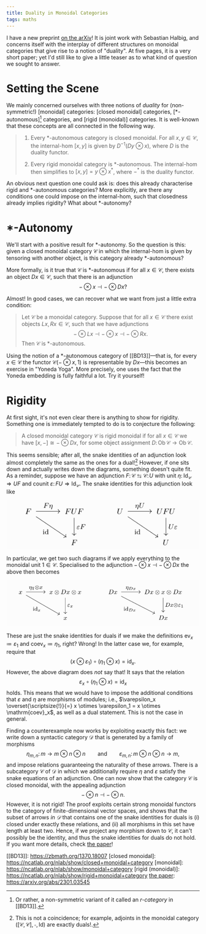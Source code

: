 ```yaml
---
title: Duality in Monoidal Categories
tags: maths
---
```


I have a new preprint [on the arXiv][the paper]!  It is joint work with
Sebastian Halbig, and concerns itself with the interplay of different
structures on monoidal categories that give rise to a notion of
"duality".  At five pages, it is a very short paper; yet I'd still like
to give a little teaser as to what kind of question we sought to answer.

[the paper]: https://arxiv.org/abs/2301.03545

<!--more-->

# Setting the Scene

We mainly concerned ourselves with three notions of *duality* for
(non-symmetric!)  [monoidal] categories: [closed monoidal] categories,
[\*-autonomous][^1] categories, and [rigid (monoidal)] categories.  It
is well-known that these concepts are all connected in the following
way.

> 1. Every \*-autonomous category is closed monoidal.
>    For all $x, y \in \mathcal{C}$, the internal-hom $[x, y]$
>    is given by $D^{-1}(Dy \otimes x)$, where $D$ is the duality
>    functor.
>
> 2. Every rigid monoidal category is \*-autonomous.  The internal-hom
>    then simplifies to $[x, y] = y \otimes x^*$, where ${-}^*$ is the
>    duality functor.

An obvious next question one could ask is: does this already
characterise rigid and \*-autonomous categories?  More explicitly, are
there any conditions one could impose on the internal-hom, such that
closedness already implies rigidity?  What about \*-autonomy?

# \*-Autonomy

We'll start with a positive result for \*-autonomy.  So the question is
this: given a closed monoidal category $\mathcal{C}$ in which the
internal-hom is given by tensoring with another object, is this category
already \*-autonomous?

More formally, is it true that $\mathcal{C}$ is \*-autonomous if
for all $x \in \mathcal{C}$, there exists an object
$Dx \in \mathcal{C}$, such that there is an adjunction
$$
  {-} \otimes x \dashv {-} \otimes Dx?
$$

Almost!  In good cases, we can recover what we want from just a little
extra condition:

> Let $\mathcal{C}$ be a monoidal category.  Suppose that for all
> $x \in \mathcal{C}$ there exist objects
> $Lx, Rx \in \mathcal{C}$, such that we have adjunctions
> $$
>   {-} \otimes Lx  \dashv  {-} \otimes x  \dashv  {-} \otimes Rx.
> $$
> Then $\mathcal{C}$ is \*-autonomous.

Using the notion of a \*-autonomous category of [[BD13]]—that is, for
every $x \in \mathcal{C}$ the functor $\mathcal{C}({-} \otimes x, 1)$ is
representable by $Dx$—this becomes an exercise in "Yoneda Yoga".  More
precisely, one uses the fact that the Yoneda embedding is fully faithful
a lot.  Try it yourself!

# Rigidity

At first sight, it's not even clear there is anything to show for
rigidity.  Something one is immediately tempted to do is to conjecture
the following:

> A closed monoidal category $\mathcal{C}$ is rigid monoidal
> if for all $x \in \mathcal{C}$ we have
> $[x, {-}] \cong {-} \otimes Dx$, for some object assignment
> $D \colon \mathrm{Ob}\,\mathcal{C} \to \mathrm{Ob}\,\mathcal{C}$.

This seems sensible; after all, the snake identities of an adjunction
look almost completely the same as the ones for a dual![^2] However, if
one sits down and actually writes down the diagrams, something doesn't
quite fit.  As a reminder, suppose we have an adjunction
$F\colon \mathcal{C} \leftrightarrows \mathcal{C} : \! U$ with unit
$\eta \colon \mathrm{Id}_{\mathcal{C}} \Longrightarrow U F$
and counit
$\varepsilon \colon F U \Longrightarrow \mathrm{Id}_{\mathcal{C}}$.
The snake identities for this adjunction look like

<img class="pure-img" src="../images/duality-in-monoidal-categories/snake-idents-adjunction.png">

In particular, we get two such diagrams if we apply everything to the
monoidal unit $1 \in \mathcal{C}$.  Specialised to the adjunction
${-} \otimes x \dashv {-} \otimes Dx$ the above then becomes

<img class="pure-img" src="../images/duality-in-monoidal-categories/snake-idents-adjunction-specialised.png">

These are just the snake identities for duals if we make the definitions
$\mathrm{ev}_x ≔ \varepsilon_1$ and $\mathrm{coev}_x ≔ \eta_1$, right?
Wrong!  In the latter case we, for example, require that
$$
  (x \otimes \varepsilon_1) \circ (\eta_1 \otimes x) = \mathrm{id}_x.
$$
However, the above diagram does *not* say that!  It says that the
relation
$$
  \varepsilon_x \circ (\eta_1 \otimes x) = \mathrm{id}_x
$$
holds.  This means that we would have to impose the additional
conditions that $\varepsilon$ and $\eta$ are morphisms of modules; i.e.,
$\varepsilon_x \overset{\scriptsize{!}}{=} x \otimes \varepsilon_1 = x \otimes \mathrm{coev}_x$,
as well as a dual statement.  This is not the case in general.

Finding a counterexample now works by exploiting exactly this fact: we
write down a syntactic category $\mathcal{D}$ that is generated by a
family of morphisms
$$
  \eta_{m, n} \colon m \to m \otimes n \otimes n
  \qquad \text{and} \qquad
  \varepsilon_{m, n} \colon m \otimes n \otimes n \to m,
$$
and impose relations guaranteeing the naturality of these arrows.  There
is a subcategory $\mathcal{C}$ of $\mathcal{D}$ in which we additionally
require $\eta$ and $\varepsilon$ satisfy the snake equations of an
adjunction.  One can now show that the category $\mathcal{C}$ is closed
monoidal, with the appealing adjunction
$$
  {-} \otimes n \dashv {-} \otimes n.
$$
However, it is not rigid!  The proof exploits certain strong monoidal
functors to the category of finite-dimensional vector spaces, and shows
that the subset of arrows *in $\mathcal{D}$* that contains one of the
snake identities for duals is (i) closed under exactly these relations,
and (ii) all morphisms in this set have length at least two.  Hence, if
we project any morphism down to $\mathcal{C}$, it can't possibly be the
identity, and thus the snake identities for duals do not hold.  If you
want more details, check [the paper]!

[\*-autonomous]: https://ncatlab.org/nlab/show/star-autonomous+category
[[BD13]]: https://zbmath.org/1370.18007
[closed monoidal]: https://ncatlab.org/nlab/show/closed+monoidal+category
[monoidal]: https://ncatlab.org/nlab/show/monoidal+category
[rigid (monoidal)]: https://ncatlab.org/nlab/show/rigid+monoidal+category
[the paper]: https://arxiv.org/abs/2301.03545

[^1]: Or rather, a non-symmetric variant of it called an *r-category* in
      [[BD13]].

[^2]: This is not a coincidence; for example, adjoints in the monoidal
      category $([\mathcal{C}, \mathcal{C}], \circ, \mathrm{Id})$ are
      exactly duals!.
